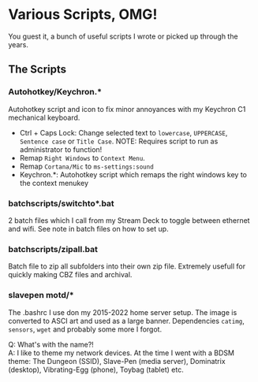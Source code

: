 # Various Scripts, OMG!
You guest it, a bunch of useful scripts I wrote or picked up through the years.

## The Scripts
### Autohotkey/Keychron.*
Autohotkey script and icon to fix minor annoyances with my Keychron C1 mechanical keyboard.
- Ctrl + Caps Lock: Change selected text to `lowercase`, `UPPERCASE`, `Sentence case` or `Title Case`. NOTE: Requires script to run as administrator to function!
- Remap `Right Windows` to `Context Menu`.
- Remap `Cortana/Mic` to `ms-settings:sound`
- Keychron.*: Autohotkey script which remaps the right windows key to the context menukey

### batchscripts/switchto*.bat
2 batch files which I call from my Stream Deck to toggle between ethernet and wifi. See note in batch files on how to set up.

### batchscripts/zipall.bat
Batch file to zip all subfolders into their own zip file. Extremely usefull for quickly making CBZ files and archival.

### slavepen motd/*
The .bashrc I use don my 2015-2022 home server setup. The image is converted to ASCI art and used as a large banner. Dependencies `catimg`, `sensors`, `wget` and probably some more I forgot.

Q: What's with the name?! <br />
A: I like to theme my network devices. At the time I went with a BDSM theme: The Dungeon (SSID), Slave-Pen (media server), Dominatrix (desktop), Vibrating-Egg (phone), Toybag (tablet) etc.
